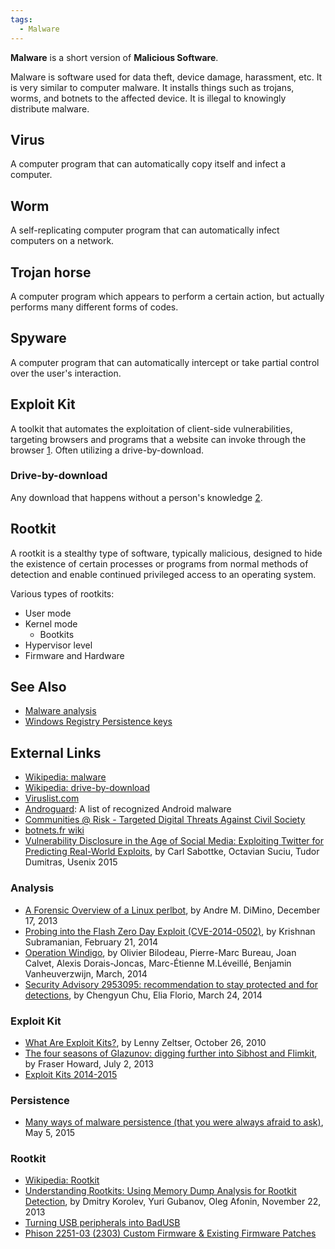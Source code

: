 ```yaml
---
tags:
  - Malware
---
```

**Malware** is a short version of **Malicious Software**.

Malware is software used for data theft, device damage, harassment, etc.
It is very similar to computer malware. It installs things such as
trojans, worms, and botnets to the affected device. It is illegal to
knowingly distribute malware.

## Virus

A computer program that can automatically copy itself and infect a
computer.

## Worm

A self-replicating computer program that can automatically infect
computers on a network.

## Trojan horse

A computer program which appears to perform a certain action, but
actually performs many different forms of codes.

## Spyware

A computer program that can automatically intercept or take partial
control over the user's interaction.

## Exploit Kit

A toolkit that automates the exploitation of client-side
vulnerabilities, targeting browsers and programs that a website can
invoke through the browser
[1](https://zeltser.com/what-is-an-exploit-kit/).
Often utilizing a drive-by-download.

### Drive-by-download

Any download that happens without a person's knowledge
[2](https://en.wikipedia.org/wiki/Drive-by_download).

## Rootkit

A rootkit is a stealthy type of software, typically malicious, designed
to hide the existence of certain processes or programs from normal
methods of detection and enable continued privileged access to an
operating system.

Various types of rootkits:

- User mode
- Kernel mode
  - Bootkits
- Hypervisor level
- Firmware and Hardware

## See Also

- [Malware analysis](malware_analysis.md)
- [Windows Registry Persistence keys](windows_registry.md#persistence-keys)

## External Links

- [Wikipedia: malware](https://en.wikipedia.org/wiki/Malware)
- [Wikipedia: drive-by-download](https://en.wikipedia.org/wiki/Drive-by_download)
- [Viruslist.com](http://www.viruslist.com/)
- [Androguard](https://code.google.com/archive/p/androguard/wikis/DatabaseAndroidMalwares.wiki):
  A list of recognized Android malware
- [Communities @ Risk - Targeted Digital Threats Against Civil Society](https://targetedthreats.net/index.html)
- [botnets.fr wiki](https://www.botnets.fr/wiki/Main_Page)
- [Vulnerability Disclosure in the Age of Social Media: Exploiting Twitter for Predicting Real-World Exploits](http://users.umiacs.umd.edu/~tdumitra/papers/USENIX-SECURITY-2015.pdf),
  by Carl Sabottke, Octavian Suciu, Tudor Dumitras, Usenix 2015

### Analysis

- [A Forensic Overview of a Linux perlbot](http://www.sempersecurus.org/2013/12/a-forensic-overview-of-linux-perlbot.html),
  by Andre M. DiMino, December 17, 2013
- [Probing into the Flash Zero Day Exploit (CVE-2014-0502)](https://www.zscaler.com/blogs/security-research),
  by Krishnan Subramanian, February 21, 2014
- [Operation Windigo](https://www.welivesecurity.com/wp-content/uploads/2014/03/operation_windigo.pdf),
  by Olivier Bilodeau, Pierre-Marc Bureau, Joan Calvet, Alexis
  Dorais-Joncas, Marc-Étienne M.Léveillé, Benjamin Vanheuverzwijn,
  March, 2014
- [Security Advisory 2953095: recommendation to stay protected and for detections](https://learn.microsoft.com/en-us/archive/blogs/),
  by Chengyun Chu, Elia Florio, March 24, 2014

### Exploit Kit

- [What Are Exploit Kits?](https://zeltser.com/what-is-an-exploit-kit/),
  by Lenny Zeltser, October 26, 2010
- [The four seasons of Glazunov: digging further into Sibhost and Flimkit](https://nakedsecurity.sophos.com/2013/07/02/the-four-seasons-of-glazunov-digging-further-into-sibhost-and-flimkit/),
  by Fraser Howard, July 2, 2013
- [Exploit Kits 2014-2015](http://contagiodata.blogspot.com/2014/12/exploit-kits-2014.html)

### Persistence

- [Many ways of malware persistence (that you were always afraid to ask)](https://jumpespjump.blogspot.com/2015/05/many-ways-of-malware-persistence-that.html),
  May 5, 2015

### Rootkit

- [Wikipedia: Rootkit](https://en.wikipedia.org/wiki/Rootkit)
- [Understanding Rootkits: Using Memory Dump Analysis for Rootkit Detection](https://forensicfocus.com/articles/understanding-rootkits/),
  by Dmitry Korolev, Yuri Gubanov, Oleg Afonin, November 22, 2013
- [Turning USB peripherals into BadUSB](https://opensource.srlabs.de/projects/badusb)
- [Phison 2251-03 (2303) Custom Firmware & Existing Firmware Patches](https://github.com/brandonlw/Psychson)
